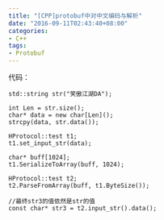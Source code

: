 ```yaml
---
title: "[CPP]protobuf中对中文编码与解析"
date: "2016-09-11T02:43:40+08:00"
categories:
- C++
tags:
- Protobuf
---
```


代码：

    std::string str("笑傲江湖DA");

    int Len = str.size();
    char* data = new char[Len]();
    strcpy(data, str.data());

    HProtocol::test t1;
    t1.set_input_str(data);

    char* buff[1024];
    t1.SerializeToArray(buff, 1024);

    HProtocol::test t2;
    t2.ParseFromArray(buff, t1.ByteSize());

    //最终str3的值依然是str的值
    const char* str3 = t2.input_str().data();